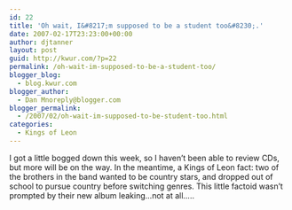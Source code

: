 ```yaml
---
id: 22
title: 'Oh wait, I&#8217;m supposed to be a student too&#8230;.'
date: 2007-02-17T23:23:00+00:00
author: djtanner
layout: post
guid: http://kwur.com/?p=22
permalink: /oh-wait-im-supposed-to-be-a-student-too/
blogger_blog:
  - blog.kwur.com
blogger_author:
  - Dan Mnoreply@blogger.com
blogger_permalink:
  - /2007/02/oh-wait-im-supposed-to-be-student-too.html
categories:
  - Kings of Leon
---
```

<div class="pf-content">
  <p>
    I got a little bogged down this week, so I haven&#8217;t been able to review CDs, but more will be on the way. In the meantime, a Kings of Leon fact: two of the brothers in the band wanted to be country stars, and dropped out of school to pursue country before switching genres. This little factoid wasn&#8217;t prompted by their new album leaking&#8230;not at all&#8230;..
  </p>
</div>